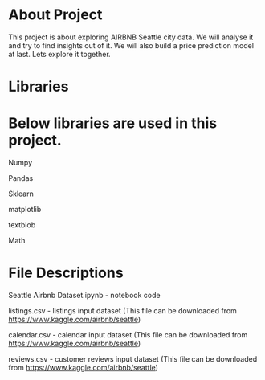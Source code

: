 # About Project 

This project is about exploring AIRBNB Seattle city data. We will analyse it and try to find insights out of it. 
We will also build a price prediction model at last. Lets explore it together.

# Libraries

# Below libraries are used in this project.

Numpy

Pandas

Sklearn

matplotlib

textblob

Math

# File Descriptions

Seattle Airbnb Dataset.ipynb - notebook code

listings.csv - listings input dataset  (This file can be downloaded from https://www.kaggle.com/airbnb/seattle)

calendar.csv - calendar input dataset  (This file can be downloaded from https://www.kaggle.com/airbnb/seattle)

reviews.csv  - customer reviews input dataset  (This file can be downloaded from https://www.kaggle.com/airbnb/seattle)
